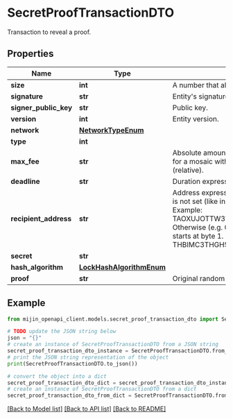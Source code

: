 # SecretProofTransactionDTO

Transaction to reveal a proof.

## Properties

Name | Type | Description | Notes
------------ | ------------- | ------------- | -------------
**size** | **int** | A number that allows uint 32 values. | 
**signature** | **str** | Entity&#39;s signature generated by the signer. | 
**signer_public_key** | **str** | Public key. | 
**version** | **int** | Entity version. | 
**network** | [**NetworkTypeEnum**](NetworkTypeEnum.md) |  | 
**type** | **int** |  | 
**max_fee** | **str** | Absolute amount. An amount of 123456789 (absolute) for a mosaic with divisibility 6 means 123.456789 (relative). | 
**deadline** | **str** | Duration expressed in number of blocks. | 
**recipient_address** | **str** | Address expressed in Base32 format. If the bit 0 of byte 0 is not set (like in 0x90), then it is a regular address. Example: TAOXUJOTTW3W5XTBQMQEX3SQNA6MCUVGXLXR3TA.  Otherwise (e.g. 0x91) it represents a namespace id which starts at byte 1. Example: THBIMC3THGH5RUYAAAAAAAAAAAAAAAAAAAAAAAA  | 
**secret** | **str** |  | 
**hash_algorithm** | [**LockHashAlgorithmEnum**](LockHashAlgorithmEnum.md) |  | 
**proof** | **str** | Original random set of bytes. | 

## Example

```python
from mijin_openapi_client.models.secret_proof_transaction_dto import SecretProofTransactionDTO

# TODO update the JSON string below
json = "{}"
# create an instance of SecretProofTransactionDTO from a JSON string
secret_proof_transaction_dto_instance = SecretProofTransactionDTO.from_json(json)
# print the JSON string representation of the object
print(SecretProofTransactionDTO.to_json())

# convert the object into a dict
secret_proof_transaction_dto_dict = secret_proof_transaction_dto_instance.to_dict()
# create an instance of SecretProofTransactionDTO from a dict
secret_proof_transaction_dto_from_dict = SecretProofTransactionDTO.from_dict(secret_proof_transaction_dto_dict)
```
[[Back to Model list]](../README.md#documentation-for-models) [[Back to API list]](../README.md#documentation-for-api-endpoints) [[Back to README]](../README.md)


